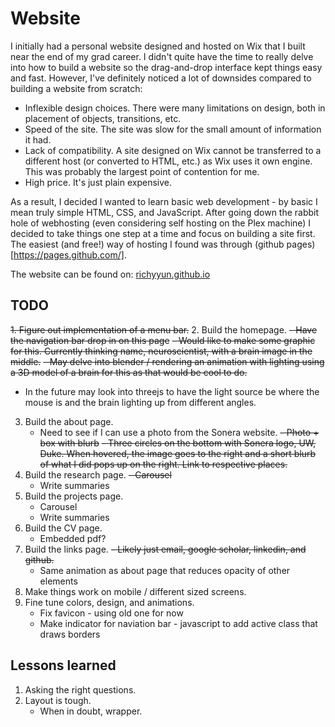 # Website

I initially had a personal website designed and hosted on Wix that I built near the end of my grad career. I didn't quite have the time to really delve into how to build a website so the drag-and-drop interface kept things easy and fast. 
However, I've definitely noticed a lot of downsides compared to building a website from scratch:
- Inflexible design choices. There were many limitations on design, both in placement of objects, transitions, etc.
- Speed of the site. The site was slow for the small amount of information it had.
- Lack of compatibility. A site designed on Wix cannot be transferred to a different host (or converted to HTML, etc.) as Wix uses it own engine. This was probably the largest point of contention for me.
- High price. It's just plain expensive.

As a result, I decided I wanted to learn basic web development - by basic I mean truly simple HTML, CSS, and JavaScript. After going down the rabbit hole of webhosting (even considering self hosting on the Plex machine) I decided to take things one step at a time and focus on building a site first. The easiest (and free!) way of hosting I found was through (github pages)[https://pages.github.com/].

The website can be found on: [richyyun.github.io](richyyun.github.io)

## TODO
~~1. Figure out implementation of a menu bar.~~
2. Build the homepage.
   ~~- Have the navigation bar drop in on this page~~
   ~~- Would like to make some graphic for this. Currently thinking name, neuroscientist, with a brain image in the middle.~~
   ~~- May delve into blender / rendering an animation with lighting using a 3D model of a brain for this as that would be cool to do.~~
   - In the future may look into threejs to have the light source be where the mouse is and the brain lighting up from different angles.
3. Build the about page.
   - Need to see if I can use a photo from the Sonera website.
   ~~- Photo + box with blurb~~
   ~~- Three circles on the bottom with Sonera logo, UW, Duke. When hovered, the image goes to the right and a short blurb of what I did pops up on the right. Link to respective places.~~
4. Build the research page.
   ~~- Carousel~~
   - Write summaries
5. Build the projects page.
   - Carousel
   - Write summaries
6. Build the CV page.
   - Embedded pdf? 
7. Build the links page.
   ~~- Likely just email, google scholar, linkedin, and github.~~
   - Same animation as about page that reduces opacity of other elements
8. Make things work on mobile / different sized screens.
9. Fine tune colors, design, and animations.
   - Fix favicon - using old one for now
   - Make indicator for naviation bar - javascript to add active class that draws borders


## Lessons learned
1. Asking the right questions.
2. Layout is tough.
   - When in doubt, wrapper.
